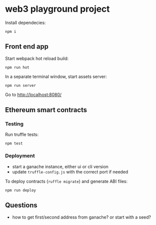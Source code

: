 # web3 playground project

Install dependecies:

`npm i`

## Front end app

Start webpack hot reload build:

`npm run hot`

In a separate terminal window, start assets server:

`npm run server`

Go to [http://localhost:8080/](http://localhost:8080/)

## Ethereum smart contracts

### Testing

Run truffle tests:

`npm test`

### Deployment

- start a ganache instance, either ui or cli version
- update `truffle-config.js` with the correct port if needed

To deploy contracts (`ruffle migrate`) and generate ABI files:

`npm run deploy` 


## Questions

-   how to get first/second address from ganache? or start with a seed?

